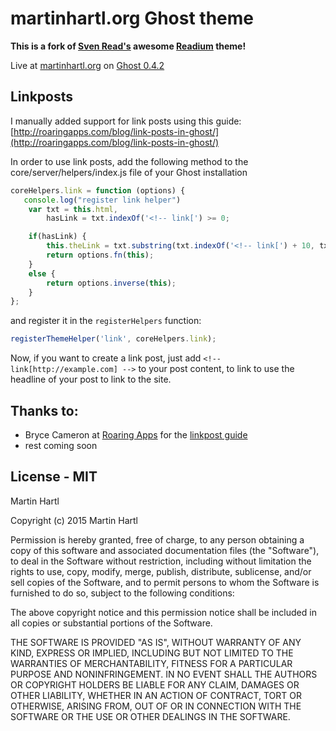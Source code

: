 # martinhartl.org Ghost theme

**This is a fork of [Sven Read's](https://github.com/starburst1977) awesome [Readium](https://github.com/starburst1977/readium) theme!**

Live at [martinhartl.org](http://martinhartl.org) on [Ghost 0.4.2](http://ghost.org)


## Linkposts

I manually added support for link posts using this guide: [http://roaringapps.com/blog/link-posts-in-ghost/](http://roaringapps.com/blog/link-posts-in-ghost/)

In order to use link posts, add the following method to the core/server/helpers/index.js file of your Ghost installation

```javascript
coreHelpers.link = function (options) { 
   console.log("register link helper") 
    var txt = this.html,
        hasLink = txt.indexOf('<!-- link[') >= 0;

    if(hasLink) {
        this.theLink = txt.substring(txt.indexOf('<!-- link[') + 10, txt.indexOf('] -->', txt.indexOf('<!-- link[')));
        return options.fn(this);
    }
    else {
        return options.inverse(this);
    }
};
```

and register it in the `registerHelpers` function:

```javascript
registerThemeHelper('link', coreHelpers.link); 
```

Now, if you want to create a link post, just add `<!-- link[http://example.com] -->` to your post content, to link to use the headline of your post to link to the site.

## Thanks to:

- Bryce Cameron at [Roaring Apps](http://roaringapps.com/) for the [linkpost guide](http://roaringapps.com)
- rest coming soon

## License - MIT

Martin Hartl

Copyright (c) 2015 Martin Hartl

Permission is hereby granted, free of charge, to any person
obtaining a copy of this software and associated documentation
files (the "Software"), to deal in the Software without
restriction, including without limitation the rights to use,
copy, modify, merge, publish, distribute, sublicense, and/or sell
copies of the Software, and to permit persons to whom the
Software is furnished to do so, subject to the following
conditions:

The above copyright notice and this permission notice shall be
included in all copies or substantial portions of the Software.

THE SOFTWARE IS PROVIDED "AS IS", WITHOUT WARRANTY OF ANY KIND,
EXPRESS OR IMPLIED, INCLUDING BUT NOT LIMITED TO THE WARRANTIES
OF MERCHANTABILITY, FITNESS FOR A PARTICULAR PURPOSE AND
NONINFRINGEMENT. IN NO EVENT SHALL THE AUTHORS OR COPYRIGHT
HOLDERS BE LIABLE FOR ANY CLAIM, DAMAGES OR OTHER LIABILITY,
WHETHER IN AN ACTION OF CONTRACT, TORT OR OTHERWISE, ARISING
FROM, OUT OF OR IN CONNECTION WITH THE SOFTWARE OR THE USE OR
OTHER DEALINGS IN THE SOFTWARE.

